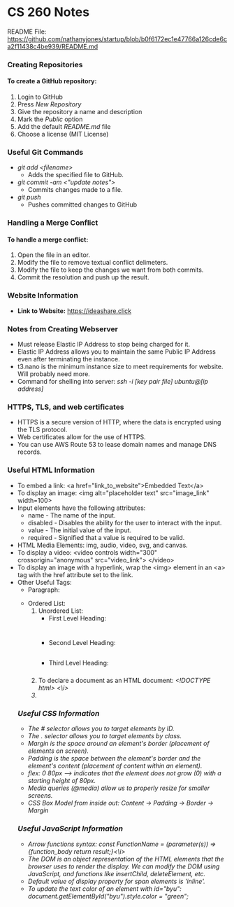 # CS 260 Notes
README File: https://github.com/nathanyjones/startup/blob/b0f6172ec1e47766a126cde6ca2f11438c4be939/README.md
### Creating Repositories
#### To create a GitHub repository:
1. Login to GitHub
2. Press *New Repository*
3. Give the repository a name and description
4. Mark the *Public* option
5. Add the default *README.md* file
6. Choose a license (MIT License)

### Useful Git Commands
* *git add \<filename>*
   - Adds the specified file to GitHub.
* *git commit -am \<"update notes">*
   - Commits changes made to a file.
* *git push*
  * Pushes committed changes to GitHub

### Handling a Merge Conflict
#### To handle a merge conflict:
1. Open the file in an editor.
2. Modify the file to remove textual conflict delimeters.
3. Modify the file to keep the changes we want from both commits.
4. Commit the resolution and push up the result.

### Website Information
* **Link to Website:** https://ideashare.click

### Notes from Creating Webserver
* Must release Elastic IP Address to stop being charged for it.
* Elastic IP Address allows you to maintain the same Public IP 
Address even after terminating the instance.
* t3.nano is the minimum instance size to meet requirements for 
website. Will probably need more.
* Command for shelling into server: *ssh -i [key pair file] ubuntu@[ip address]*

### HTTPS, TLS, and web certificates
* HTTPS is a secure version of HTTP, where the data is encrypted using the TLS protocol.
* Web certificates allow for the use of HTTPS.
* You can use AWS Route 53 to lease domain names and manage DNS records.

### Useful HTML Information
* To embed a link: \<a href="link_to_website">Embedded Text\</a>
* To display an image: \<img alt="placeholder text" src="image_link" width=100>
* Input elements have the following attributes: 
  * name - The name of the input.
  * disabled - Disables the ability for the user to interact with the input.
  * value - The initial value of the input.
  * required - Signified that a value is required to be valid.
* HTML Media Elements: img, audio, video, svg, and canvas.
* To display a video: \<video controls width="300" crossorigin="anonymous" src="video_link"> \</video>
* To display an image with a hyperlink, wrap the \<img> element in an \<a> tag with the href attribute set to the link.
* Other Useful Tags:
  * Paragraph: <p>
  * Ordered List: <ol>
  * Unordered List: <ul>
  * First Level Heading: <h1>
  * Second Level Heading: <h2>
  * Third Level Heading: <h3>
* To declare a document as an HTML document: <i> \<!DOCTYPE html> <\i>
* 

### Useful CSS Information
* The # selector allows you to target elements by ID.
* The . selector allows you to target elements by class.
* Margin is the space around an element's border (placement of elements on screen).
* Padding is the space between the element's border and the element's content (placement of content within an element).
* flex: 0 80px --> indicates that the element does not grow (0) with a starting height of 80px.
* Media queries (@media) allow us to properly resize for smaller screens.
* CSS Box Model from inside out: Content -> Padding -> Border -> Margin 

### Useful JavaScript Information
* Arrow functions syntax: <i>const FunctionName = (parameter(s)) => {function_body return result;}<\i>
* The DOM is an object representation of the HTML elements that the browser uses to render the display. We can modify the DOM
using JavaScript, and functions like insertChild, deleteElement, etc.
* Default value of display property for span elements is 'inline'.
* To update the text color of an element with id="byu": document.getElementById("byu").style.color = "green";
